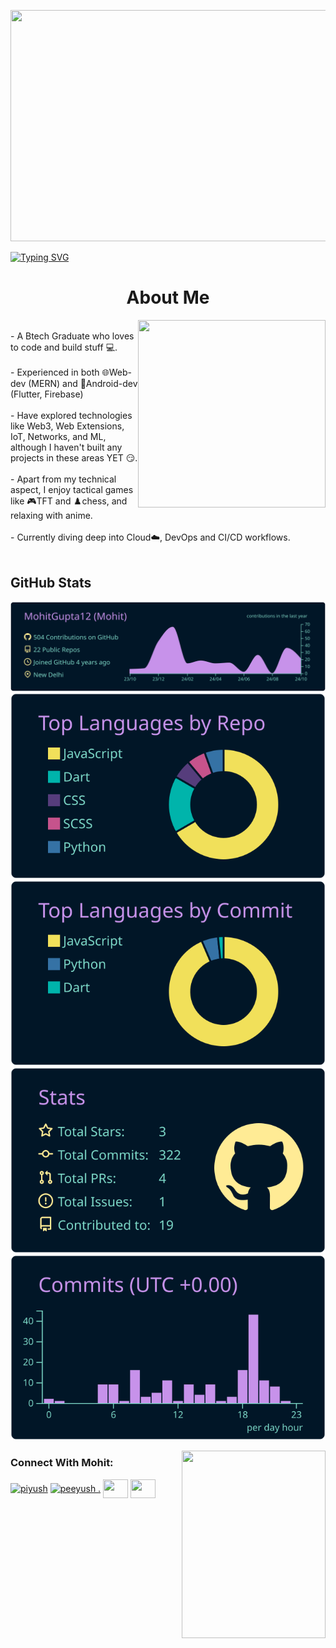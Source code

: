 

<p>
  <img height="370" width="1000px" src="https://i.pinimg.com/originals/04/a1/6c/04a16c392c31e5108ce6f9b66558e25d.gif" style=" object-fit: cover;"  />
</p>




 <a href="https://git.io/typing-svg">
  <img src="https://readme-typing-svg.herokuapp.com?font=Inter&weight=800&size=35&duration=1000&pause=400&multiline=true&width=650&height=150&lines=%24whoami;Yo%2C+it's+me++;Mohit" alt="Typing SVG" />
 </a>




 
<h1 style="text-align: center;">
About Me
</h1>
<img align="right" src="https://github.com/user-attachments/assets/b0aa2c71-2836-4d12-b938-b94579ae1ee7" height="300px" width="300px"  />

<br>
- A Btech Graduate who loves to code and build stuff 💻.
<br><br>
- Experienced in  both 🌐Web-dev (MERN) and 📱Android-dev (Flutter, Firebase)
<br><br>
- Have explored technologies like Web3, Web Extensions, IoT, Networks, and ML, although I haven't built any projects in these areas YET 😏.
<br><br>
- Apart from my technical aspect, I enjoy tactical games like 🎮TFT and ♟️chess, and relaxing with anime.
<br><br>
- Currently diving deep into Cloud☁️, DevOps and CI/CD workflows.
<br><br>





 <h2> GitHub Stats </h2>
 
[![](https://raw.githubusercontent.com/MohitGupta12/MohitGupta12/master/profile-summary-card-output/nightowl/0-profile-details.svg)](https://github.com/vn7n24fzkq/github-profile-summary-cards)
[![](https://raw.githubusercontent.com/MohitGupta12/MohitGupta12/master/profile-summary-card-output/nightowl/1-repos-per-language.svg)](https://github.com/vn7n24fzkq/github-profile-summary-cards) [![](https://raw.githubusercontent.com/MohitGupta12/MohitGupta12/master/profile-summary-card-output/nightowl/2-most-commit-language.svg)](https://github.com/vn7n24fzkq/github-profile-summary-cards)
[![](https://raw.githubusercontent.com/MohitGupta12/MohitGupta12/master/profile-summary-card-output/nightowl/3-stats.svg)](https://github.com/vn7n24fzkq/github-profile-summary-cards) [![](https://raw.githubusercontent.com/MohitGupta12/MohitGupta12/master/profile-summary-card-output/nightowl/4-productive-time.svg)](https://github.com/vn7n24fzkq/github-profile-summary-cards)

<img align="right" src="https://github.com/user-attachments/assets/2a3363ec-24d5-4e56-b357-8e50d7e69953" height="300px" width="230px" />



<h3 align="left">Connect With Mohit:</h3>
<p align="left">
<a href="https://twitter.com/piyush" target="blank"><img align="center" src="https://raw.githubusercontent.com/rahuldkjain/github-profile-readme-generator/master/src/images/icons/Social/twitter.svg" alt="piyush" height="30" width="40" /></a>
<a href="https://linkedin.com/in/peeyush ." target="blank"><img align="center" src="https://raw.githubusercontent.com/rahuldkjain/github-profile-readme-generator/master/src/images/icons/Social/linked-in-alt.svg" alt="peeyush ." height="30" width="40" /></a>
<a href="https://codeforces.com/profile/" target="blank"><img align="center" src="https://raw.githubusercontent.com/rahuldkjain/github-profile-readme-generator/master/src/images/icons/Social/codeforces.svg" alt="" height="30" width="40" /></a>
<a href="https://www.leetcode.com/" target="blank"><img align="center" src="https://raw.githubusercontent.com/rahuldkjain/github-profile-readme-generator/master/src/images/icons/Social/leet-code.svg" alt="" height="30" width="40" /></a>
</p>
